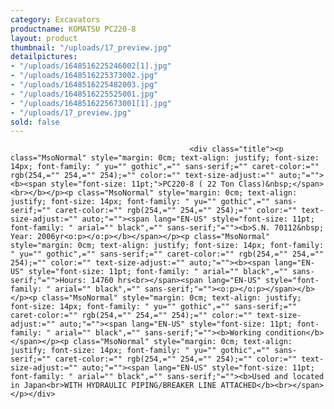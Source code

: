 ```yaml
---
category: Excavators
productname: KOMATSU PC220-8
layout: product
thumbnail: "/uploads/17_preview.jpg"
detailpictures:
- "/uploads/1648516225246002[1].jpg"
- "/uploads/1648516225373002.jpg"
- "/uploads/1648516225482003.jpg"
- "/uploads/1648516225525001.jpg"
- "/uploads/1648516225673001[1].jpg"
- "/uploads/17_preview.jpg"
sold: false
---
```


                                            <div class="title"><p class="MsoNormal" style="margin: 0cm; text-align: justify; font-size: 14px; font-family: " yu="" gothic",="" sans-serif;="" caret-color:="" rgb(254,="" 254,="" 254);="" color:="" text-size-adjust:="" auto;"=""><b><span style="font-size: 11pt;">PC220-8 ( 22 Ton Class)&nbsp;</span><br></b></p><p class="MsoNormal" style="margin: 0cm; text-align: justify; font-size: 14px; font-family: " yu="" gothic",="" sans-serif;="" caret-color:="" rgb(254,="" 254,="" 254);="" color:="" text-size-adjust:="" auto;"=""><span lang="EN-US" style="font-size: 11pt; font-family: " arial="" black",="" sans-serif;"=""><b>S.N. 70112&nbsp; Year: 2006yr<o:p></o:p></b></span></p><p class="MsoNormal" style="margin: 0cm; text-align: justify; font-size: 14px; font-family: " yu="" gothic",="" sans-serif;="" caret-color:="" rgb(254,="" 254,="" 254);="" color:="" text-size-adjust:="" auto;"=""><b><span lang="EN-US" style="font-size: 11pt; font-family: " arial="" black",="" sans-serif;"="">Hours: 14760 hrs<br></span><span lang="EN-US" style="font-family: " arial="" black",="" sans-serif;"=""><o:p></o:p></span></b></p><p class="MsoNormal" style="margin: 0cm; text-align: justify; font-size: 14px; font-family: " yu="" gothic",="" sans-serif;="" caret-color:="" rgb(254,="" 254,="" 254);="" color:="" text-size-adjust:="" auto;"=""><span lang="EN-US" style="font-size: 11pt; font-family: " arial="" black",="" sans-serif;"=""><b>Working condition</b></span></p><p class="MsoNormal" style="margin: 0cm; text-align: justify; font-size: 14px; font-family: " yu="" gothic",="" sans-serif;="" caret-color:="" rgb(254,="" 254,="" 254);="" color:="" text-size-adjust:="" auto;"=""><span lang="EN-US" style="font-size: 11pt; font-family: " arial="" black",="" sans-serif;"=""><b>Used and located in Japan<br>WITH HYDRAULIC PIPING/BREAKER LINE ATTACHED</b><br></span></p></div>

